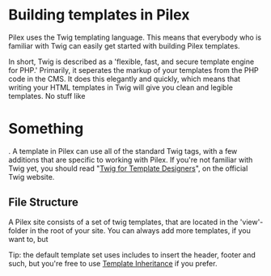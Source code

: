 Building templates in Pilex
===========================

Pilex uses the Twig templating language. This means that everybody who is familiar with Twig can easily get started with building Pilex templates. 

In short, Twig is described as a 'flexible, fast, and secure template engine for PHP.' Primarily, it seperates the markup of your templates from the PHP code in the CMS. It does this elegantly and quickly, which means that writing your HTML templates in Twig will give you clean and legible templates. No stuff like <?php if ( the_something('3') ) { ?><h1>Something</h1><?php } ?>. 
A template in Pilex can use all of the standard Twig tags, with a few additions that are specific to working with Pilex. If you're not familiar with Twig yet, you should read "[Twig for Template Designers](http://twig.sensiolabs.org/doc/templates.html)", on the official Twig website. 

File Structure
--------------
A Pilex site consists of a set of twig templates, that are located in the 'view'-folder in the root of your site. You can always add more templates, if you want to, but 


Tip: the default template set uses includes to insert the header, footer and such, but you're free to use [Template Inheritance](http://twig.sensiolabs.org/doc/templates.html#template-inheritance) if you prefer.  